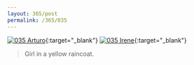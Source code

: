 ```yaml
---
layout: 365/post
permalink: /365/035
---
```


[![035 Arturo](https://c1.staticflickr.com/1/398/19414584654_ca4f3f8d99_c.jpg)](https://www.flickr.com/photos/131440297@N08/19414584654/){:target="_blank"}
[![035 Irene](https://c2.staticflickr.com/4/3785/20041260721_cd17979679_c.jpg)](https://www.flickr.com/photos/25124902@N04/20041260721/){:target="_blank"}


>

> Girl in a yellow raincoat.

